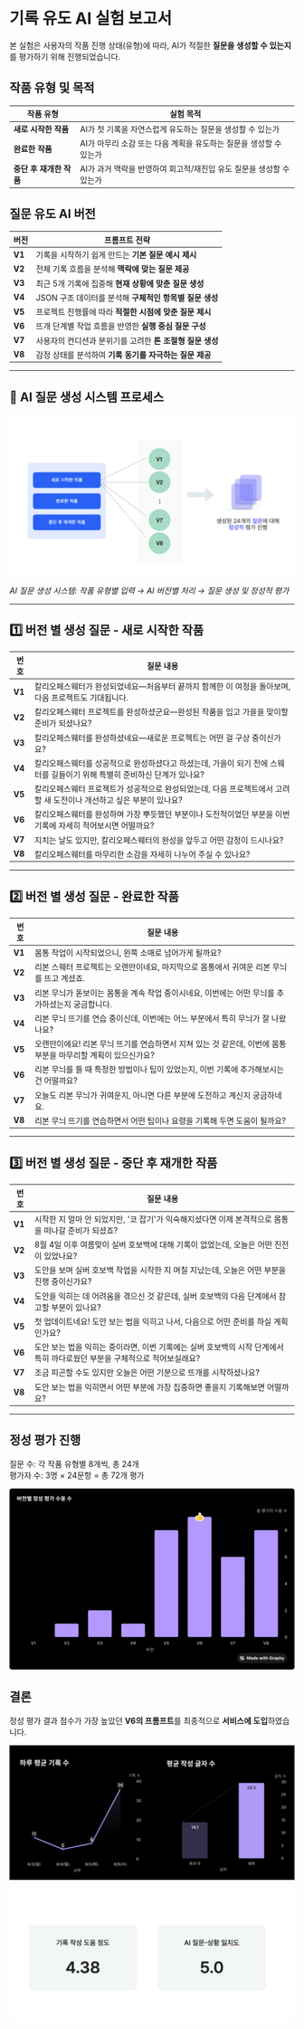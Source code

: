 # 기록 유도 AI 실험 보고서

본 실험은 사용자의 작품 진행 상태(유형)에 따라, AI가 적절한 **질문을 생성할 수 있는지**를 평가하기 위해 진행되었습니다.

## 작품 유형 및 목적

| 작품 유형 | 실험 목적 |
| --- | --- |
| **새로 시작한 작품** | AI가 첫 기록을 자연스럽게 유도하는 질문을 생성할 수 있는가 |
| **완료한 작품**  | AI가 마무리 소감 또는 다음 계획을 유도하는 질문을 생성할 수 있는가 |
| **중단 후 재개한 작품** | AI가 과거 맥락을 반영하여 회고적/재진입 유도 질문을 생성할 수 있는가 |

## 질문 유도 AI 버전

| 버전 | 프롬프트 전략 |
| --- | --- |
| **V1** | 기록을 시작하기 쉽게 만드는 **기본 질문 예시 제시** |
| **V2** | 전체 기록 흐름을 분석해 **맥락에 맞는 질문 제공** |
| **V3** | 최근 5개 기록에 집중해 **현재 상황에 맞춘 질문 생성** |
| **V4** | JSON 구조 데이터를 분석해 **구체적인 항목별 질문 생성** |
| **V5** | 프로젝트 진행률에 따라 **적절한 시점에 맞춘 질문 제시** |
| **V6** | 뜨개 단계별 작업 흐름을 반영한 **실행 중심 질문 구성** |
| **V7** | 사용자의 컨디션과 분위기를 고려한 **톤 조절형 질문 생성** |
| **V8** | 감정 상태를 분석하여 **기록 동기를 자극하는 질문 제공** |

---

## 🔄 AI 질문 생성 시스템 프로세스

![AI 질문 생성 시스템 다이어그램](../images/ai-question-generation-system.png)

*AI 질문 생성 시스템: 작품 유형별 입력 → AI 버전별 처리 → 질문 생성 및 정성적 평가*

---

## 1️⃣ 버전 별 생성 질문 - 새로 시작한 작품

| 번호 | 질문 내용 |
| --- | --- |
| **V1** | 칼리오페스웨터가 완성되었네요—처음부터 끝까지 함께한 이 여정을 돌아보며, 다음 프로젝트도 기대됩니다. |
| **V2** | 칼리오페스웨터 프로젝트를 완성하셨군요—완성된 작품을 입고 가을을 맞이할 준비가 되셨나요? |
| **V3** | 칼리오페스웨터를 완성하셨네요—새로운 프로젝트는 어떤 걸 구상 중이신가요? |
| **V4** | 칼리오페스웨터를 성공적으로 완성하셨다고 하셨는데, 가을이 되기 전에 스웨터를 길들이기 위해 특별히 준비하신 단계가 있나요? |
| **V5** | 칼리오페스웨터 프로젝트가 성공적으로 완성되었는데, 다음 프로젝트에서 고려할 새 도전이나 개선하고 싶은 부분이 있나요? |
| **V6** | 칼리오페스웨터를 완성하며 가장 뿌듯했던 부분이나 도전적이었던 부분을 이번 기록에 자세히 적어보시면 어떨까요? |
| **V7** | 지치는 날도 있지만, 칼리오페스웨터의 완성을 앞두고 어떤 감정이 드시나요? |
| **V8** | 칼리오페스웨터를 마무리한 소감을 자세히 나누어 주실 수 있나요? |

---

## 2️⃣ 버전 별 생성 질문 - 완료한 작품

| 번호 | 질문 내용 |
| --- | --- |
| **V1** | 몸통 작업이 시작되었으니, 왼쪽 소매로 넘어가게 될까요? |
| **V2** | 리본 스웨터 프로젝트는 오랜만이네요, 마지막으로 몸통에서 귀여운 리본 무늬를 뜨고 계셨죠. |
| **V3** | 리본 무늬가 돋보이는 몸통을 계속 작업 중이시네요, 이번에는 어떤 무늬를 추가하셨는지 궁금합니다. |
| **V4** | 리본 무늬 뜨기를 연습 중이신데, 이번에는 어느 부분에서 특히 무늬가 잘 나왔나요? |
| **V5** | 오랜만이에요! 리본 무늬 뜨기를 연습하면서 지쳐 있는 것 같은데, 이번에 몸통 부분을 마무리할 계획이 있으신가요? |
| **V6** | 리본 무늬를 뜰 때 특정한 방법이나 팁이 있었는지, 이번 기록에 추가해보시는 건 어떨까요? |
| **V7** | 오늘도 리본 무늬가 귀여운지, 아니면 다른 부분에 도전하고 계신지 궁금하네요. |
| **V8** | 리본 무늬 뜨기를 연습하면서 어떤 팁이나 요령을 기록해 두면 도움이 될까요? |

---

## 3️⃣ 버전 별 생성 질문 - 중단 후 재개한 작품

| 번호 | 질문 내용 |
| --- | --- |
| **V1** | 시작한 지 얼마 안 되었지만, '코 잡기'가 익숙해지셨다면 이제 본격적으로 몸통을 떠나갈 준비가 되셨죠? |
| **V2** | 8월 4일 이후 여름맞이 실버 호보백에 대해 기록이 없었는데, 오늘은 어떤 진전이 있었나요? |
| **V3** | 도안을 보며 실버 호보백 작업을 시작한 지 며칠 지났는데, 오늘은 어떤 부분을 진행 중이신가요? |
| **V4** | 도안을 익히는 데 어려움을 겪으신 것 같은데, 실버 호보백의 다음 단계에서 참고할 부분이 있나요? |
| **V5** | 첫 업데이트네요! 도안 보는 법을 익히고 나서, 다음으로 어떤 준비를 하실 계획인가요? |
| **V6** | 도안 보는 법을 익히는 중이라면, 이번 기록에는 실버 호보백의 시작 단계에서 특히 까다로웠던 부분을 구체적으로 적어보실래요? |
| **V7** | 조금 피곤할 수도 있지만 오늘은 어떤 기분으로 뜨개를 시작하셨나요? |
| **V8** | 도안 보는 법을 익히면서 어떤 부분에 가장 집중하면 좋을지 기록해보면 어떨까요? |

---

## 정성 평가 진행

질문 수: 각 작품 유형별 8개씩, 총 24개  
평가자 수: 3명 × 24문항 = 총 72개 평가

![버전별 정성 평가 수용 수](../images/ai-question-generation-result.png)

## 결론 
정성 평가 결과 점수가 가장 높았던 **V6의 프롬프트**를 최종적으로 **서비스에 도입**하였습니다. 


![AI 질문 기능 피드백](../images/question-result-1.png)

![AI 질문 기능 피드백](../images/question-result-2.png)
